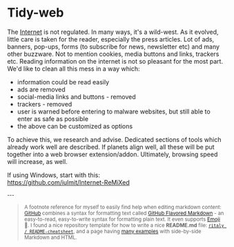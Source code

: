 # Tidy-web

The [Internet](https://en.wikipedia.org/wiki/Internet) is not regulated. In many ways, it's a wild-west. As it evolved, little care is taken for the reader, especially the press articles. Lot of ads, banners, pop-ups, forms (to subscribe for news, newsletter etc) and many other buzzware. Not to mention cookies, media buttons and links, trackers etc. Reading information on the internet is not so pleasant for the most part. We'd like to clean all this mess in a way which:
- information could be read easily
- ads are removed
- social-media links and buttons - removed
- trackers - removed
- user is warned before entering to malware websites, but still able to enter as safe as possible
- the above can be customized as options

To achieve this, we research and advise. Dedicated sections of tools which already work well are described. If planets align well, all these will be put together into a web browser extension/addon. Ultimately, browsing speed will increase, as well.

If using Windows, start with this:</br>
https://github.com/iulmit/Internet-ReMiXed

<!-- Some hidden content, as an example -->

<sub>---</sub>
><sub>A footnote reference for myself to easily find help when editing markdown content: [GitHub](https://github.com/) combines a syntax for formatting text called [GitHub Flavored Markdown](https://docs.github.com/en/get-started/writing-on-github/getting-started-with-writing-and-formatting-on-github/basic-writing-and-formatting-syntax) - an easy-to-read, easy-to-write syntax for formatting plain text. It even supports [Emoji](https://github.com/ikatyang/emoji-cheat-sheet/blob/master/README.md) :muscle:. I found a nice repository template for how to write a nice **README.md** file: [`ritaly / README-cheatsheet`](https://github.com/ritaly/README-cheatsheet), and a page having [many examples](https://github.github.com/gfm/) with side-by-side Markdown and HTML.</sub>
